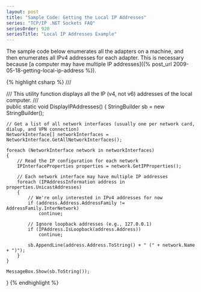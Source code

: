 ```yaml
---
layout: post
title: "Sample Code: Getting the Local IP Addresses"
series: "TCP/IP .NET Sockets FAQ"
seriesOrder: 920
seriesTitle: "Local IP Addresses Example"
---
```

The sample code below enumerates all the adapters on a machine, and then enumerates all IPv4 addresses for each adapter. This is necessary because [a computer may have multiple IP addresses]({% post_url 2009-05-18-getting-local-ip-address %}).

 
{% highlight csharp %}
/// <summary>
/// This utility function displays all the IP (v4, not v6) addresses of the local computer.
/// </summary>
public static void DisplayIPAddresses()
{
    StringBuilder sb = new StringBuilder();
  
    // Get a list of all network interfaces (usually one per network card, dialup, and VPN connection)
    NetworkInterface[] networkInterfaces = NetworkInterface.GetAllNetworkInterfaces();
  
    foreach (NetworkInterface network in networkInterfaces)
    {
        // Read the IP configuration for each network
        IPInterfaceProperties properties = network.GetIPProperties();
  
        // Each network interface may have multiple IP addresses
        foreach (IPAddressInformation address in properties.UnicastAddresses)
        {
            // We're only interested in IPv4 addresses for now
            if (address.Address.AddressFamily != AddressFamily.InterNetwork)
                continue;
  
            // Ignore loopback addresses (e.g., 127.0.0.1)
            if (IPAddress.IsLoopback(address.Address))
                continue;
  
            sb.AppendLine(address.Address.ToString() + " (" + network.Name + ")");
        }
    }
  
    MessageBox.Show(sb.ToString());
}
{% endhighlight %}
